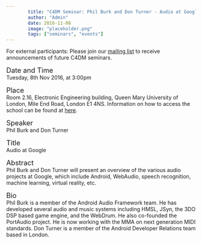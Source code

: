 ```yaml
---
        title: "C4DM Seminar: Phil Burk and Don Turner - Audio at Google"
        author: "Admin"
        date: 2016-11-08
        image: "placeholder.png"
        tags: ["seminars", "events"]
---
```


<p>For external participants: Please join our <a href="/seminars.html">mailing list</a> to receive announcements of future C4DM seminars.</p>


<span style="font-size: 130%;">Date and Time</span></br>
Tuesday, 8th Nov 2016, at 3:00pm

<span style="font-size: 130%;">Place</span></br>
Room 2.16, Electronic Engineering building, Queen Mary University of London, Mile End Road, London E1 4NS. Information on how to access the school can be found at <a href="http://www.eecs.qmul.ac.uk/contact-us/">here</a>.

<span style="font-size: 130%;">Speaker</span></br>
Phil Burk and Don Turner

<span style="font-size: 130%;">Title</span></br>
Audio at Google

<span style="font-size: 130%;">Abstract</span></br>
Phil Burk and Don Turner will present an overview of the various audio projects at Google, which include Android, WebAudio, speech recognition, machine learning, virtual reality, etc.

<span style="font-size: 130%;">Bio</span></br>
Phil Burk is a member of the Android Audio Framework team. He has developed several audio and music systems including HMSL, JSyn, the 3DO DSP based game engine, and the WebDrum. He also co-founded the PortAudio project. He is now working with the MMA on next generation MIDI standards. Don Turner is a member of the Android Developer Relations team based in London.

